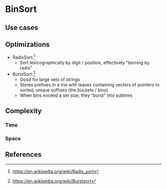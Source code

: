 # BinSort

## Use cases

## Optimizations

* RadixSort:[^RadixWiki]
	* Sort lexicographically by digit / position, effectively "binning by radix"
* BurstSort:[^BurstWiki]
	* Good for large sets of strings
	* Stores prefixes in a trie with leaves containing vectors of pointers to sorted, unique suffixes (the buckets / bins)
	* When bins exceed a set size, they "burst" into subtries

## Complexity

### Time

### Space

## References

[^AlgosMadeEasy]: Algorithms Made Easy
[^Roberts]: Eric Roberts
[^RadixWiki]: https://en.wikipedia.org/wiki/Radix_sort
[^BurstWiki]: https://en.wikipedia.org/wiki/Burstsort
